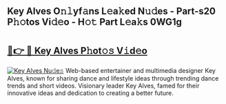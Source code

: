 ## Key Alves O𝚗𝚕yf𝚊ns L𝚎a𝚔ed N𝚞𝚍es - Part-s20 P𝚑𝚘tos Vi𝚍𝚎o - H𝚘𝚝 Part L𝚎a𝚔s 0WG1g

# <h2><a href="http://kf5r5lk.oniu.top/?m=Key+Alves">🔗👉 🔴 Key Alves P𝚑ot𝚘𝚜 V𝚒d𝚎o</a></h2>

[![Key Alves Nu𝚍e𝚜](https://i.imgur.com/0qMVB7G.gif)](http://kf5r5lk.oniu.top/?m=Key+Alves)
Web-based entertainer and multimedia designer Key Alves, known for sharing dance and lifestyle ideas through trending dance trends and short videos. Visionary leader Key Alves, famed for their innovative ideas and dedication to creating a better future.  
